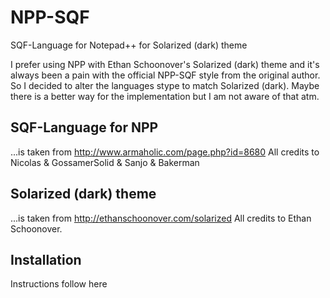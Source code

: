 # NPP-SQF
SQF-Language for Notepad++ for Solarized (dark) theme

I prefer using NPP with Ethan Schoonover's Solarized (dark) theme and it's always been a pain with the official NPP-SQF style from the original author. So I decided to alter the languages stype to match Solarized (dark).
Maybe there is a better way for the implementation but I am not aware of that atm.

## SQF-Language for NPP
...is taken from http://www.armaholic.com/page.php?id=8680
All credits to Nicolas & GossamerSolid & Sanjo & Bakerman

## Solarized (dark) theme
...is taken from http://ethanschoonover.com/solarized
All credits to Ethan Schoonover.

## Installation
Instructions follow here
